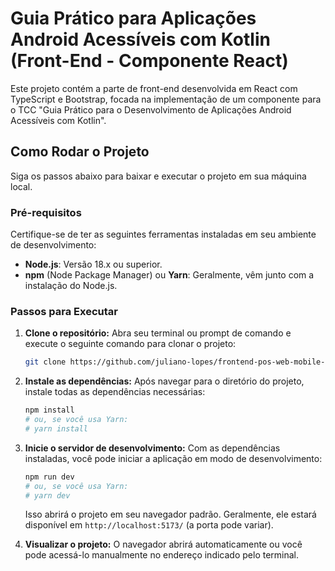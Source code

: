 # Guia Prático para Aplicações Android Acessíveis com Kotlin (Front-End - Componente React)

Este projeto contém a parte de front-end desenvolvida em React com TypeScript e Bootstrap, focada na implementação de um componente para o TCC "Guia Prático para o Desenvolvimento de Aplicações Android Acessíveis com Kotlin".

## Como Rodar o Projeto

Siga os passos abaixo para baixar e executar o projeto em sua máquina local.

### Pré-requisitos

Certifique-se de ter as seguintes ferramentas instaladas em seu ambiente de desenvolvimento:

  * **Node.js**: Versão 18.x ou superior.
  * **npm** (Node Package Manager) ou **Yarn**: Geralmente, vêm junto com a instalação do Node.js.

### Passos para Executar

1.  **Clone o repositório:**
    Abra seu terminal ou prompt de comando e execute o seguinte comando para clonar o projeto:

    ```bash
    git clone https://github.com/juliano-lopes/frontend-pos-web-mobile-react-t2.git  
    ```

2.  **Instale as dependências:**
    Após navegar para o diretório do projeto, instale todas as dependências necessárias:

    ```bash
    npm install
    # ou, se você usa Yarn:
    # yarn install
    ```

3.  **Inicie o servidor de desenvolvimento:**
    Com as dependências instaladas, você pode iniciar a aplicação em modo de desenvolvimento:

    ```bash
    npm run dev
    # ou, se você usa Yarn:
    # yarn dev
    ```

    Isso abrirá o projeto em seu navegador padrão. Geralmente, ele estará disponível em `http://localhost:5173/` (a porta pode variar).

4.  **Visualizar o projeto:**
    O navegador abrirá automaticamente ou você pode acessá-lo manualmente no endereço indicado pelo terminal.
